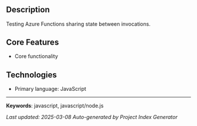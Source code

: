 # 

## Description

Testing Azure Functions sharing state between invocations.

## Core Features

- Core functionality

## Technologies

- Primary language: JavaScript

---

**Keywords**: javascript, javascript/node.js

*Last updated: 2025-03-08*
*Auto-generated by Project Index Generator*
